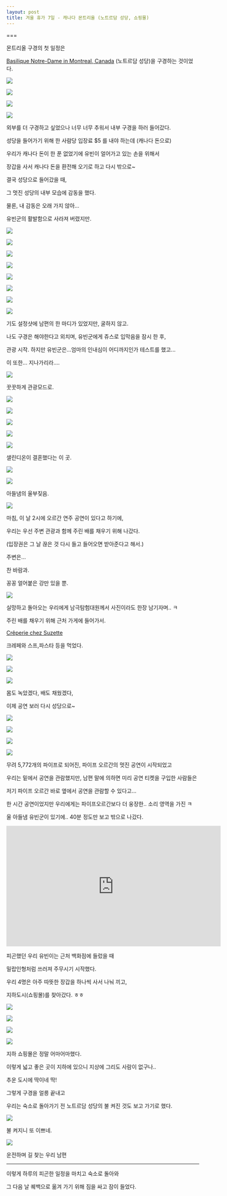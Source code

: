 ```yaml
---
layout: post
title: 겨울 휴가 7일 - 캐나다 몬트리올 (노트르담 성당, 쇼핑몰)
---
```

===

몬트리올 구경의 첫 일정은 

[Basilique Notre-Dame in Montreal, Canada](http://www.basiliquenddm.org/en/) (노트르담 성당)을 구경하는 것이었다.

![](http://3.bp.blogspot.com/-pwUmWpmtHIg/VNGaPFgTDWI/AAAAAAAAHf0/7-0Fctciif4/s1600/DSC02303.JPG)

![](http://3.bp.blogspot.com/-oFtxW9MGsYQ/VNGaPYZFv3I/AAAAAAAAHf4/LBgXoyLnAO8/s1600/DSC02304.JPG)

![](http://4.bp.blogspot.com/-MWev9ZEdm2Y/VNGaShK-nyI/AAAAAAAAHgA/cmVLoOYiea8/s1600/DSC02305.JPG)

![](http://1.bp.blogspot.com/-HF-HI8X6yik/VNGaTs3RomI/AAAAAAAAHgI/XVny6WJbZHE/s1600/DSC02306.JPG)

외부를 더 구경하고 싶었으나 너무 너무 추워서 내부 구경을 하러 들어갔다.

성당을 들어가기 위해 한 사람당 입장료 $5 를 내야 하는데 (캐나다 돈으로)

우리가 캐나다 돈이 한 푼 없었기에 유빈이 얼어가고 있는 손을 위해서

장갑을 사서 캐나다 돈을 환전해 오기로 하고 다시 밖으로~

결국 성당으로 들어갔을 때,

그 멋진 성당의 내부 모습에 감동을 했다.

물론, 내 감동은 오래 가지 않아...

유빈군의 활발함으로 사라져 버렸지만.

![](http://1.bp.blogspot.com/-XNfBDK2FaeM/VNGZIZa6xrI/AAAAAAAAHdY/UoVgYHwt_dg/s1600/DSC02282.JPG)

![](http://3.bp.blogspot.com/-TcB_RlkeSTE/VNGZQesBrsI/AAAAAAAAHdo/NGQdcleEQ2Y/s1600/DSC02283.JPG)

![](http://3.bp.blogspot.com/-qqHVVEnvTJU/VNGZfHxLv_I/AAAAAAAAHeE/KBprOCZfoJ4/s1600/DSC02287.JPG)

![](http://4.bp.blogspot.com/-_9PKxXDdqLk/VNGZvNldVvI/AAAAAAAAHeg/l_5CCadFwCY/s1600/DSC02291.JPG)

![](http://3.bp.blogspot.com/-TzasTt64Cd4/VNGbuaTKB-I/AAAAAAAAHiM/eHvjWDo3BMc/s1600/DSC02284-SMILE.jpg)

![](http://1.bp.blogspot.com/-FMiXqNRp-SY/VNGZvmbTJuI/AAAAAAAAHeo/TzV4fb0NwL0/s1600/DSC02292.JPG)

![](http://1.bp.blogspot.com/-UWYL6cP3uow/VNGZ2zmNz0I/AAAAAAAAHe4/4EIvnLuE584/s1600/DSC02293.JPG)

![](http://4.bp.blogspot.com/-qQXJxiQfmkw/VNGZ2Mpf4dI/AAAAAAAAHew/kgSAVpm7AW0/s1600/DSC02294.JPG)

기도 설정샷에 남편의 한 마디가 있었지만, 굴하지 않고.

나도 구경은 해야한다고 외치며, 유빈군에게 쥬스로 입막음을 잠시 한 후,

관광 시작. 하지만 유빈군은...엄마의 인내심이 어디까지인가 테스트를 했고...

이 또한... 지나가리라....

![](https://encrypted-tbn1.gstatic.com/images?q=tbn:ANd9GcQu0mE2ENPoXAoGEdmp6bziCQhwvm2-vKemhuBMQJ2Y1j8DW29-aw)

꿋꿋하게 관광모드로.

![](http://1.bp.blogspot.com/-dCuxujkp14w/VNGacmtki3I/AAAAAAAAHgw/0XJWwpARuoA/s1600/DSC02311.JPG)

![](http://4.bp.blogspot.com/-YqY19n-Bphs/VNGadlpmHGI/AAAAAAAAHg4/GVFmjsGSX1s/s1600/DSC02312.JPG)

![](http://2.bp.blogspot.com/-AZgxcKw7eyc/VNGagcCb0xI/AAAAAAAAHhA/sAIgJaSi9Yo/s1600/DSC02314.JPG)

![](http://4.bp.blogspot.com/-AGn0oeLEqsQ/VNGahv_LoFI/AAAAAAAAHhI/tjK0-bN09aM/s1600/DSC02316.JPG)

![](http://1.bp.blogspot.com/-U3h1iby95J8/VNGZ8ZUycMI/AAAAAAAAHfA/McOfmtwDiQI/s1600/DSC02295.JPG)

샐린디온이 결혼했다는 이 곳.

![](http://2.bp.blogspot.com/-OifTMx3L-Bw/VNGaDnvkRDI/AAAAAAAAHfU/rXXiPJ-cKG8/s1600/DSC02297.JPG)

![](http://1.bp.blogspot.com/-cU_qTxK2dNo/VNGaEP8hQrI/AAAAAAAAHfY/FQnqYK3yykQ/s1600/DSC02298.JPG)

아들냄의 울부짖음.

![](http://3.bp.blogspot.com/-gqvq3GK4pSI/VNGaKfbLfYI/AAAAAAAAHfo/OpKTPmE3ZKk/s1600/DSC02301.JPG)

마침, 이 날 2시에 오르간 연주 공연이 있다고 하기에,

우리는 우선 주변 관광과 함께 주린 배를 채우기 위해 나갔다.

(입장권은 그 날 끊은 것 다시 들고 들어오면 받아준다고 해서.)

주변은...

찬 바람과.

꽁꽁 얼어붙은 강만 있을 뿐.

![](http://4.bp.blogspot.com/-cE2wGF8u81o/VNGaWG5g9II/AAAAAAAAHgQ/Wd8ph9E5Avk/s1600/DSC02307.JPG)

실망하고 돌아오는 우리에게 남극탐험대원께서 사진이라도 한장 남기자며.. ㅋ


주린 배를 채우기 위해 근처 가게에 들어가서.

[Crêperie chez Suzette](http://creperiechezsuzette.com/)

크레페와 스프,파스타 등을 먹었다. 

![](http://1.bp.blogspot.com/-8Jd0L3zjBpk/VNGaXaao3MI/AAAAAAAAHgY/s8Ee5JNX9ec/s1600/DSC02308.JPG)

![](http://4.bp.blogspot.com/-VNSgNkuhX4o/VNGaY7GUqFI/AAAAAAAAHgg/SGkmbNm7b-E/s1600/DSC02309.JPG)

![](http://1.bp.blogspot.com/-IC0uHhxApdg/VNGaaUBkLII/AAAAAAAAHgo/WR--wsM5n4w/s1600/DSC02310.JPG)

몸도 녹았겠다, 배도 채웠겠다,

이제 공연 보러 다시 성당으로~

![](http://3.bp.blogspot.com/-q5-y67okYUs/VNGY4ilJ5yI/AAAAAAAAHc4/be7mcPx0EqI/s1600/20141230_141532.jpg)

![](http://3.bp.blogspot.com/-VRM5jny48rk/VNGY3QUQOyI/AAAAAAAAHcw/IPbj48QNHOQ/s1600/20141230_141636.jpg)

![](http://3.bp.blogspot.com/-AaaPF0DfZYc/VNGZBvzpbYI/AAAAAAAAHdI/lwGR0Uk4KL0/s1600/DSC02280.JPG)

![](http://1.bp.blogspot.com/-ebGiPlJIj2s/VNGZHxBr3lI/AAAAAAAAHdU/FzJ9assC6go/s1600/DSC02281.JPG)

무려 5,772개의 파이프로 되어진, 파이프 오르간의 멋진 공연이 시작되었고

우리는 밑에서 공연을 관람했지만, 남편 말에 의하면 미리 공연 티켓을 구입한 사람들은

저기 파이프 오르간 바로 옆에서 공연을 관람할 수 있다고...

한 시간 공연이었지만 우리에게는 파이프오르간보다 더 웅장한.. 소리 영역을 가진 ㅋ

울 아들냄 유빈군이 있기에.. 40분 정도만 보고 밖으로 나갔다.

<iframe width="560" height="315" src="https://www.youtube.com/embed/bEkw-1xrBNM" frameborder="0" allowfullscreen></iframe>

피곤했던 우리 유빈이는 근처 백화점에 들렀을 때

밀랍인형처럼 쓰러져 주무시기 시작했다.

우리 4명은 아주 따뜻한 장갑을 하나씩 사서 나눠 끼고, 

지하도시(쇼핑몰)를 찾아갔다. ㅎㅎ

![](http://3.bp.blogspot.com/-85mAvqer_YU/VNGakz0iaTI/AAAAAAAAHhQ/-poG75xmCm4/s1600/DSC02317.JPG)

![](http://3.bp.blogspot.com/-WIfQqpdJ-zM/VNGalRddXNI/AAAAAAAAHhY/FDJ7BIezkVA/s1600/DSC02318.JPG)

![](http://3.bp.blogspot.com/-pN296dqETuM/VNGannm78qI/AAAAAAAAHhg/9rR94IIJmz0/s1600/DSC02319.JPG)

![](http://3.bp.blogspot.com/-fQ9257xjpNU/VNGaqlMpfjI/AAAAAAAAHhs/8KAppcrRawY/s1600/DSC02320.JPG)

지하 쇼핑몰은 정말 어마어마했다.

이렇게 넓고 좋은 곳이 지하에 있으니 지상에 그리도 사람이 없구나..

추운 도시에 딱이네 딱!

그렇게 구경을 얼릉 끝내고

우리는 숙소로 돌아가기 전 노트르담 성당의 불 켜진 것도 보고 가기로 했다.

![](http://2.bp.blogspot.com/-I_wdnmNF0Oc/VNGas5axoeI/AAAAAAAAHh4/1YlgfBHS16k/s1600/DSC02323.JPG)

불 켜지니 또 이쁘네.

![](http://1.bp.blogspot.com/-ssshQLwCXuE/VNGarNqRZpI/AAAAAAAAHhw/_XdPAm32vhU/s1600/DSC02321.JPG)

운전하며 길 찾는 우리 남편

---

이렇게 하루의 피곤한 일정을 마치고 숙소로 돌아와 

그 다음 날 퀘백으로 옮겨 가기 위해 짐을 싸고 잠이 들었다. 


